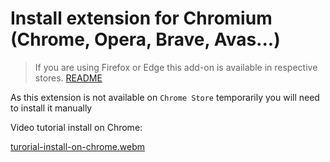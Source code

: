 # Install extension for Chromium (Chrome, Opera, Brave, Avas...)

> If you are using Firefox or Edge this add-on is available in respective stores. [README](./README.md)

As this extension is not available on `Chrome Store` temporarily you will need to install it manually

Video tutorial install on Chrome:

[turorial-install-on-chrome.webm](https://user-images.githubusercontent.com/45375496/203483733-70d6f484-8dee-4b88-bfe0-e57567903f0c.webm)
